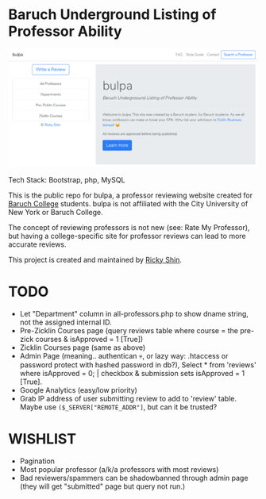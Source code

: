 # Baruch Underground Listing of Professor Ability

![home-page](/home.png?raw=true "bulpa Homepage")

Tech Stack: Bootstrap, php, MySQL

This is the public repo for bulpa, a professor reviewing website created for [Baruch College](http://baruch.cuny.edu) students. bulpa is not affiliated with the City University of New York or Baruch College.

The concept of reviewing professors is not new (see: Rate My Professor), but having a college-specific site for professor reviews can lead to more accurate reviews.

This project is created and maintained by [Ricky Shin](https://www.rickyshin.com).

# TODO
* Let "Department" column in all-professors.php to show dname string, not the assigned internal ID.
* Pre-Zicklin Courses page (query reviews table where course = the pre-zick courses & isApproved = 1 [True])
* Zicklin Courses page (same as above)
* Admin Page (meaning.. authentican 💀, or lazy way: .htaccess or password protect with hashed password in db?), Select * from 'reviews'  where isApproved = 0; | checkbox & submission sets isApproved = 1 [True]. 
* Google Analytics (easy/low priority)
* Grab IP address of user submitting review to add to 'review' table. Maybe use  `($_SERVER["REMOTE_ADDR"]`, but can it be trusted?

# WISHLIST
* Pagination
* Most popular professor (a/k/a professors with most reviews)
* Bad reviewers/spammers can be shadowbanned through admin page (they will get "submitted" page but query not run.)

